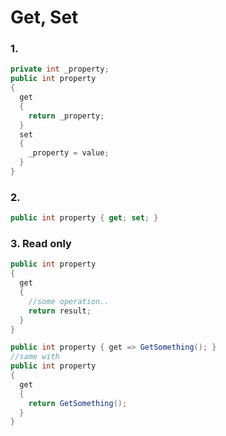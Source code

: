 # Get, Set

### 1. 
```cs
private int _property;
public int property
{
  get
  {
    return _property;
  }
  set
  {
    _property = value;
  }
}
```

### 2. 
```cs
public int property { get; set; }
```

### 3. Read only
```cs
public int property
{
  get 
  {
    //some operation..
    return result;
  }
}
```
```cs
public int property { get => GetSomething(); }
//same with
public int property
{
  get 
  {
    return GetSomething();
  }
}
```
